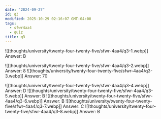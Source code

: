 ```yaml
---
date: "2024-09-27"
id: q3
modified: 2025-10-29 02:16:07 GMT-04:00
tags:
  - sfwr4aa4
  - quiz
title: q3
---
```


![[thoughts/university/twenty-four-twenty-five/sfwr-4aa4/q3-1.webp]]
Answer: B

![[thoughts/university/twenty-four-twenty-five/sfwr-4aa4/q3-2.webp]]
Answer: 8
![[thoughts/university/twenty-four-twenty-five/sfwr-4aa4/q3-3.webp]]
Answer: 70

![[thoughts/university/twenty-four-twenty-five/sfwr-4aa4/q3-4.webp]]
Answer: D
![[thoughts/university/twenty-four-twenty-five/sfwr-4aa4/q3-5.webp]]
Answer: B
![[thoughts/university/twenty-four-twenty-five/sfwr-4aa4/q3-6.webp]]
Answer: B
![[thoughts/university/twenty-four-twenty-five/sfwr-4aa4/q3-7.webp]]
Answer: C
![[thoughts/university/twenty-four-twenty-five/sfwr-4aa4/q3-8.webp]]
Answer: B
